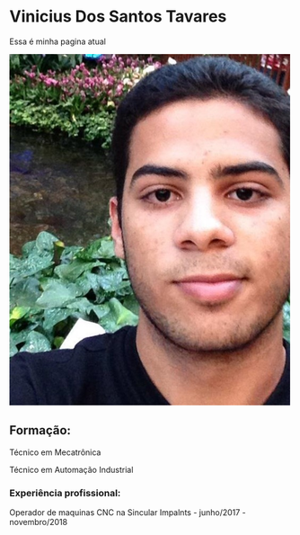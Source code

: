 
<html>
  <head>
    <title>Vinicius Tavares</title>
  </head>
  <body>
    <h1>
      Vinicius Dos Santos Tavares
    </h1>
    <p>Essa é minha pagina atual</p>
    <a href=" http://lattes.cnpq.br/9894478796922587">
    <img src="eu.jpg" alt="Italian Trulli">
    </a>
    <h2>Formação:</h2>
    <p>Técnico em Mecatrônica</p>
    <p>Técnico em Automação Industrial</p>
    <h3>Experiência profissional:</h3>
    <p>Operador de maquinas CNC na Sincular Impalnts - junho/2017 - novembro/2018</p>
  </body>
</html>
